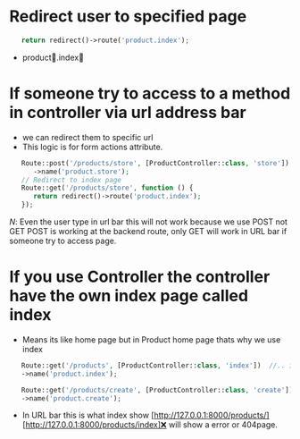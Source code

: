 # Redirect user to specified page
   ```php
      return redirect()->route('product.index');
   ```
   * product📁.index📃


# If someone try to access to a method in controller via url address bar
   - we can redirect them to specific url
   - This logic is for form actions attribute. 
   ```php
      Route::post('/products/store', [ProductController::class, 'store'])
         ->name('product.store');
      // Redirect to index page
      Route::get('/products/store', function () {
         return redirect()->route('product.index');
      });
   ```
   _N_: Even the user type in url bar this will not work because we use POST not GET
   POST is working at the backend route, only GET will work in URL bar if someone try to access page.


# If you use Controller the controller have the own index page called index
   - Means its like home page but in Product home page
   thats why we use index
   ```php
      Route::get('/products', [ProductController::class, 'index'])  //.. index method in our productController
      ->name('product.index');           

      Route::get('/products/create', [ProductController::class, 'create'])
      ->name('product.create');
   ```
   - In URL bar this is what index show
   [http://127.0.0.1:8000/products/]
   [http://127.0.0.1:8000/products/index]❌ will show a error or 404page.

